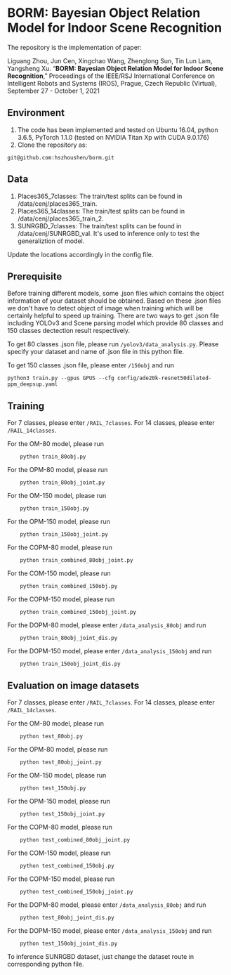 # BORM: Bayesian Object Relation Model for Indoor Scene Recognition  

The repository is the implementation of paper:

Liguang Zhou, Jun Cen, Xingchao Wang, Zhenglong Sun, Tin Lun Lam, Yangsheng Xu. “**BORM: Bayesian Object Relation Model for Indoor Scene Recognition**,” Proceedings of the IEEE/RSJ International Conference on Intelligent Robots and Systems (IROS),  Prague, Czech Republic (Virtual),  September 27 - October 1, 2021

## Environment

1. The code has been implemented and tested on Ubuntu 16.04, python 3.6.5, PyTorch 1.1.0 (tested on NVIDIA Titan Xp with CUDA 9.0.176)
3. Clone the repository as:
```
git@github.com:hszhoushen/borm.git
```

## Data

1. Places365_7classes: The train/test splits can be found in /data/cenj/places365_train.
2. Places365_14classes: The train/test splits can be found in /data/cenj/places365_train_2.
3. SUNRGBD_7classes: The train/test splits can be found in /data/cenj/SUNRGBD_val. It's used to inference only to test the generaliztion of model.

Update the locations accordingly in the config file.

## Prerequisite

Before training different models, some .json files which contains the object information of your dataset should be obtained. Based on these .json files we don't have to detect object of image when training which will be certainly helpful to speed up training. There are two ways to get .json file including YOLOv3 and Scene parsing model which provide 80 classes and 150 classes dectection result respectively.

To get 80 classes .json file, please run `/yolov3/data_analysis.py`. Please specify your dataset and name of .json file in this python file.

To get 150 classes .json file, please enter `/150obj` and run

`python3 train.py --gpus GPUS --cfg config/ade20k-resnet50dilated-ppm_deepsup.yaml`

## Training

For 7 classes, please enter `/RAIL_7classes`. For 14 classes, please enter `/RAIL_14classes`.

For the OM-80 model, please run
```
    python train_80obj.py
```

For the OPM-80 model, please run
```
    python train_80obj_joint.py
```

For the OM-150 model, please run

```
    python train_150obj.py
```

For the OPM-150 model, please run

```
    python train_150obj_joint.py
```

For the COPM-80 model, please run

```
    python train_combined_80obj_joint.py
```

For the COM-150 model, please run

```
    python train_combined_150obj.py
```

For the COPM-150 model, please run

```
    python train_combined_150obj_joint.py
```

For the DOPM-80 model, please enter `/data_analysis_80obj` and run

```
    python train_80obj_joint_dis.py
```

For the DOPM-150 model, please enter `/data_analysis_150obj` and run

```
    python train_150obj_joint_dis.py
```

## Evaluation on image datasets

For 7 classes, please enter `/RAIL_7classes`. For 14 classes, please enter `/RAIL_14classes`.

For the OM-80 model, please run

```
    python test_80obj.py
```

For the OPM-80 model, please run

```
    python test_80obj_joint.py
```

For the OM-150 model, please run

```
    python test_150obj.py
```

For the OPM-150 model, please run

```
    python test_150obj_joint.py
```

For the COPM-80 model, please run

```
    python test_combined_80obj_joint.py
```

For the COM-150 model, please run

```
    python test_combined_150obj.py
```

For the COPM-150 model, please run

```
    python test_combined_150obj_joint.py
```

For the DOPM-80 model, please enter `/data_analysis_80obj` and run

```
    python test_80obj_joint_dis.py
```

For the DOPM-150 model, please enter `/data_analysis_150obj` and run

```
    python test_150obj_joint_dis.py
```

To inference SUNRGBD dataset, just change the dataset route in corresponding python file.